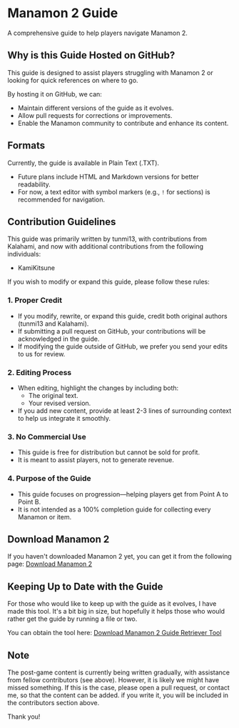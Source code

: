 # Manamon 2 Guide  
A comprehensive guide to help players navigate Manamon 2.  

## Why is this Guide Hosted on GitHub?  
This guide is designed to assist players struggling with Manamon 2 or looking for quick references on where to go.  

By hosting it on GitHub, we can:  
- Maintain different versions of the guide as it evolves.  
- Allow pull requests for corrections or improvements.  
- Enable the Manamon community to contribute and enhance its content.  

## Formats  
Currently, the guide is available in Plain Text (.TXT).  
- Future plans include HTML and Markdown versions for better readability.  
- For now, a text editor with symbol markers (e.g., `!` for sections) is recommended for navigation.  

## Contribution Guidelines  
This guide was primarily written by tunmi13, with contributions from Kalahami, and now with additional contributions from the following individuals:

- KamiKitsune

If you wish to modify or expand this guide, please follow these rules:  

### 1. Proper Credit  
- If you modify, rewrite, or expand this guide, credit both original authors (tunmi13 and Kalahami).  
- If submitting a pull request on GitHub, your contributions will be acknowledged in the guide.  
- If modifying the guide outside of GitHub, we prefer you send your edits to us for review.  

### 2. Editing Process  
- When editing, highlight the changes by including both:  
  - The original text.  
  - Your revised version.  
- If you add new content, provide at least 2-3 lines of surrounding context to help us integrate it smoothly.  

### 3. No Commercial Use  
- This guide is free for distribution but cannot be sold for profit.  
- It is meant to assist players, not to generate revenue.  

### 4. Purpose of the Guide  
- This guide focuses on progression—helping players get from Point A to Point B.  
- It is not intended as a 100% completion guide for collecting every Manamon or item.  

## Download Manamon 2  
If you haven't downloaded Manamon 2 yet, you can get it from the following page:
[Download Manamon 2](https://www.vgstorm.com/manamon2.php)


## Keeping Up to Date with the Guide
For those who would like to keep up with the guide as it evolves, I have made this tool. It's a bit big in size, but hopefully it helps those who would rather get the guide by running a file or two.

You can obtain the tool here:
[Download Manamon 2 Guide Retriever Tool](https://tunmi13.com/projects/manamon2guide.zip)

## Note
The post-game content is currently being written gradually, with assistance from fellow contributors (see above). However, it is likely we might have missed something. If this is the case, please open a pull request, or contact me, so that the content can be added. if you write it, you will be included in the contributors section above.

Thank you!